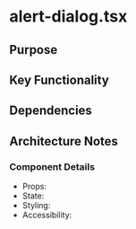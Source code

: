 # alert-dialog.tsx

## Purpose

## Key Functionality

## Dependencies

## Architecture Notes

### Component Details
- Props: 
- State: 
- Styling: 
- Accessibility: 

